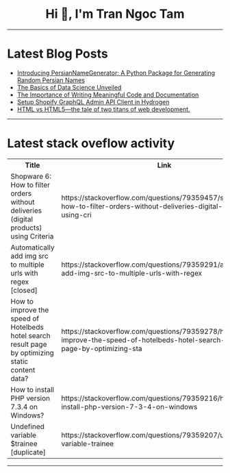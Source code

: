 <h1 align="center">Hi 👋, I'm Tran Ngoc Tam</h1>

---

# Latest Blog Posts 
<!-- BLOG-POST-LIST:START -->
- [Introducing PersianNameGenerator: A Python Package for Generating Random Persian Names](https://dev.to/md86mi86/introducing-persiannamegenerator-a-python-package-for-generating-random-persian-names-4b7p)
- [The Basics of Data Science Unveiled](https://dev.to/cubanpants50/the-basics-of-data-science-unveiled-5acm)
- [The Importance of Writing Meaningful Code and Documentation](https://dev.to/robinncode/the-importance-of-writing-meaningful-code-and-documentation-454a)
- [Setup Shopify GraphQL Admin API Client in Hydrogen](https://dev.to/dvnrsn/setup-shopify-graphql-admin-api-client-in-hydrogen-22oj)
- [HTML vs HTML5—the tale of two titans of web development.](https://dev.to/brendahkiragu/html-vs-html5-the-tale-of-two-titans-of-web-development-54en)
<!-- BLOG-POST-LIST:END -->

---

# Latest stack oveflow activity
<table>
  <tr><th>Title</th><th>Link</th></tr>
  <!-- STACKOVERFLOW:START --><tr><td>Shopware 6: How to filter orders without deliveries &lpar;digital products&rpar; using Criteria</td><td>https://stackoverflow.com/questions/79359457/shopware-6-how-to-filter-orders-without-deliveries-digital-products-using-cri</td></tr><tr><td>Automatically add img src to multiple urls with regex [closed]</td><td>https://stackoverflow.com/questions/79359291/automatically-add-img-src-to-multiple-urls-with-regex</td></tr><tr><td>How to improve the speed of Hotelbeds hotel search result page by optimizing static content data?</td><td>https://stackoverflow.com/questions/79359278/how-to-improve-the-speed-of-hotelbeds-hotel-search-result-page-by-optimizing-sta</td></tr><tr><td>How to install PHP version 7.3.4 on Windows?</td><td>https://stackoverflow.com/questions/79359216/how-to-install-php-version-7-3-4-on-windows</td></tr><tr><td>Undefined variable $trainee [duplicate]</td><td>https://stackoverflow.com/questions/79359207/undefined-variable-trainee</td></tr><!-- STACKOVERFLOW:END -->
</table>

---


